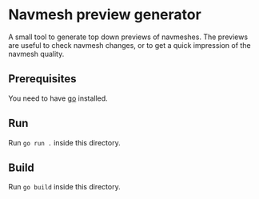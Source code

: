 # Navmesh preview generator

A small tool to generate top down previews of navmeshes.
The previews are useful to check navmesh changes, or to get a quick impression of the navmesh quality.

## Prerequisites

You need to have [go](https://go.dev/) installed.

## Run

Run `go run .` inside this directory.

## Build

Run `go build` inside this directory.
